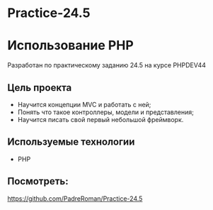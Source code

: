 # Practice-24.5
# Использование PHP

Разработан по практическому заданию 24.5 на курсе PHPDEV44

## Цель проекта

* Научится концепции MVC и работать с ней;
* Понять что такое контроллеры, модели и представления;
* Научится писать свой первый небольшой фреймворк.
## Используемые технологии

* PHP

## Посмотреть:
https://github.com/PadreRoman/Practice-24.5
